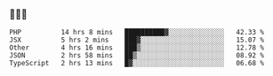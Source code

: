 ### 👋👋👋
<!--START_SECTION:waka-->
```text
PHP          14 hrs 8 mins   ██████████▓░░░░░░░░░░░░░░   42.33 % 
JSX          5 hrs 2 mins    ███▓░░░░░░░░░░░░░░░░░░░░░   15.07 % 
Other        4 hrs 16 mins   ███▒░░░░░░░░░░░░░░░░░░░░░   12.78 % 
JSON         2 hrs 58 mins   ██▒░░░░░░░░░░░░░░░░░░░░░░   08.92 % 
TypeScript   2 hrs 13 mins   █▓░░░░░░░░░░░░░░░░░░░░░░░   06.68 % 
```
<!--END_SECTION:waka-->
